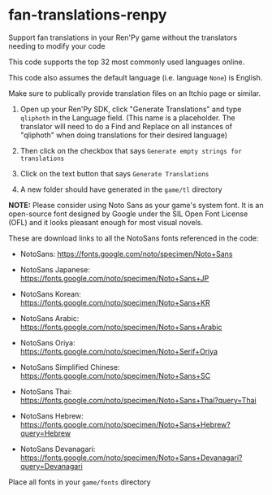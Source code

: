 # fan-translations-renpy
Support fan translations in your Ren'Py game without the translators needing to modify your code

This code supports the top 32 most commonly used languages online.

This code also assumes the default language (i.e. language `None`) is English.

Make sure to publically provide translation files on an Itchio page or similar. 

1. Open up your Ren'Py SDK, click "Generate Translations" and type `qliphoth` in the Language field. (This name is a placeholder. The translator will need to do a Find and Replace on all instances of "qliphoth" when doing translations for their desired language)

2. Then click on the checkbox that says `Generate empty strings for translations` 

3. Click on the text button that says `Generate Translations`

4. A new folder should have generated in the `game/tl` directory

**NOTE:** Please consider using Noto Sans as your game's system font. It is an open-source font designed by Google under the SIL Open Font License (OFL) and it looks pleasant enough for most visual novels.

These are download links to all the NotoSans fonts referenced in the code:

* NotoSans: https://fonts.google.com/noto/specimen/Noto+Sans

* NotoSans Japanese: https://fonts.google.com/noto/specimen/Noto+Sans+JP

* NotoSans Korean: https://fonts.google.com/noto/specimen/Noto+Sans+KR

* NotoSans Arabic: https://fonts.google.com/noto/specimen/Noto+Sans+Arabic

* NotoSans Oriya: https://fonts.google.com/noto/specimen/Noto+Serif+Oriya

* NotoSans Simplified Chinese: https://fonts.google.com/noto/specimen/Noto+Sans+SC

* NotoSans Thai: https://fonts.google.com/noto/specimen/Noto+Sans+Thai?query=Thai

* NotoSans Hebrew: https://fonts.google.com/noto/specimen/Noto+Sans+Hebrew?query=Hebrew

* NotoSans Devanagari: https://fonts.google.com/noto/specimen/Noto+Sans+Devanagari?query=Devanagari

Place all fonts in your `game/fonts` directory
